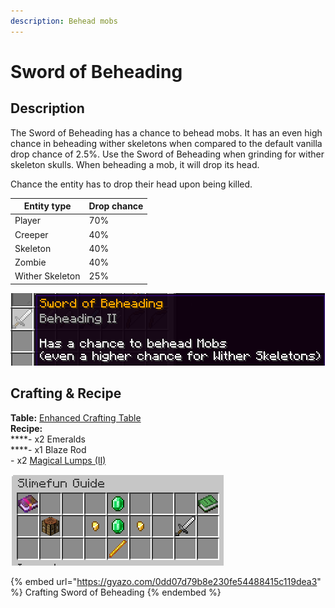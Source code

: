 ```yaml
---
description: Behead mobs
---
```


# Sword of Beheading

## Description

The Sword of Beheading has a chance to behead mobs. It has an even high chance in beheading wither skeletons when compared to the default vanilla drop chance of 2.5%. Use the Sword of Beheading when grinding for wither skeleton skulls. When beheading a mob, it will drop its head.

Chance the entity has to drop their head upon being killed.

| Entity type     | Drop chance |
| --------------- | ----------- |
| Player          | 70%         |
| Creeper         | 40%         |
| Skeleton        | 40%         |
| Zombie          | 40%         |
| Wither Skeleton | 25%         |

![Sword of Beheading](<../../../.gitbook/assets/image (15).png>)

## Crafting & Recipe

**Table:** [Enhanced Crafting Table](../basic-machines/enhanced-crafting-table.md)\
**Recipe:**\
****- x2 Emeralds\
****- x1 Blaze Rod\
\- x2 [Magical Lumps (II)](../magical-items/magical-lumps/magical-lump-ii.md)

![Sword of Beheading Recipe](<../../../.gitbook/assets/image (25).png>)

{% embed url="https://gyazo.com/0dd07d79b8e230fe54488415c119dea3" %}
Crafting Sword of Beheading
{% endembed %}



